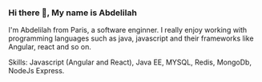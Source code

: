 ### Hi there 👋, My name is Abdelilah 
I'm Abdelilah from Paris, a software enginner. I really enjoy working with programming languages such as java, javascript and their frameworks like Angular, react and so on.


Skills: Javascript (Angular and React), Java EE, MYSQL, Redis, MongoDb, NodeJs Express.
